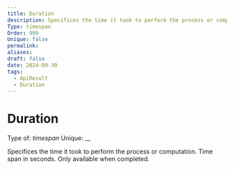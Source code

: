 ```yaml
---
title: Duration
description: Specifices the time it took to perform the process or computation. Time span in seconds. Only available when completed.
Type: timespan
Order: 999
Unique: false
permalink: 
aliases: 
draft: false
date: 2024-09-30
tags:
  - ApiResult
  - Duration
---
```

# Duration

Type of: _timespan_
Unique: __

Specifices the time it took to perform the process or computation. Time span in seconds. Only available when completed.



  